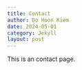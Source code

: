 ```yaml
---
title: Contact
author: Do Hoon Kiem
date: 2024-05-01
category: Jekyll
layout: post
---
```


This is an contact page.
